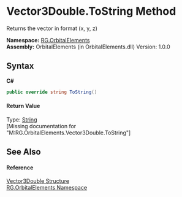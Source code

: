 # Vector3Double.ToString Method 
 

Returns the vector in format (x, y, z)

**Namespace:**&nbsp;<a href="2da0638d-2d3b-67a9-c6b7-7d4d957a6535">RG.OrbitalElements</a><br />**Assembly:**&nbsp;OrbitalElements (in OrbitalElements.dll) Version: 1.0.0

## Syntax

**C#**<br />
``` C#
public override string ToString()
```


#### Return Value
Type: <a href="http://msdn2.microsoft.com/en-us/library/s1wwdcbf" target="_blank">String</a><br />\[Missing <returns> documentation for "M:RG.OrbitalElements.Vector3Double.ToString"\]

## See Also


#### Reference
<a href="c22e5fe8-4340-6318-2d9a-ca84080202eb">Vector3Double Structure</a><br /><a href="2da0638d-2d3b-67a9-c6b7-7d4d957a6535">RG.OrbitalElements Namespace</a><br />